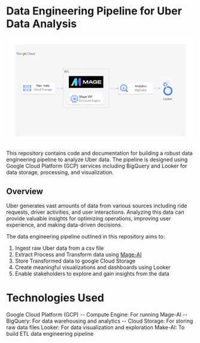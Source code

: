 # Data Engineering Pipeline for Uber Data Analysis

![model_diagram](https://github.com/SunGajiwala/uber-data-engineering-etl-pipeline/blob/main/architecture.jpg?raw=true)

This repository contains code and documentation for building a robust data engineering pipeline to analyze Uber data. The pipeline is designed using Google Cloud Platform (GCP) services including BigQuery and Looker for data storage, processing, and visualization.

## Overview

Uber generates vast amounts of data from various sources including ride requests, driver activities, and user interactions. Analyzing this data can provide valuable insights for optimizing operations, improving user experience, and making data-driven decisions.

The data engineering pipeline outlined in this repository aims to:

1. Ingest raw Uber data from a csv file
2. Extract Process and Transform data using [Mage-AI](https://www.mage.ai)
3. Store Transformed data to google Cloud Storage
4. Create meaningful visualizations and dashboards using Looker
5. Enable stakeholders to explore and gain insights from the data

# Technologies Used

Google Cloud Platform (GCP)
-- Compute Engine: For running Mage-AI
-- BigQuery: For data warehousing and analytics
-- Cloud Storage: For storing raw data files
Looker: For data visualization and exploration
Make-AI: To build ETL data engineering pipeline
